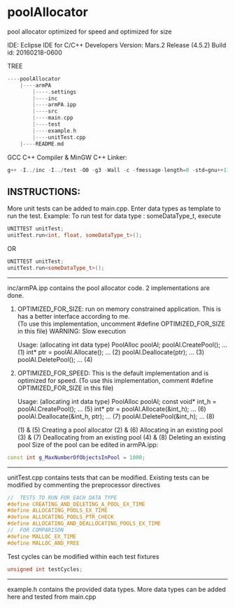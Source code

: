# poolAllocator
pool allocator optimized for speed and optimized for size

IDE:
Eclipse IDE for C/C++ Developers
Version: Mars.2 Release (4.5.2)
Build id: 20160218-0600

TREE
```C++
----poolAllocator
    |----armPA
        |----.settings
        |----inc
	    |----armPA.ipp
        |----src
	    |----main.cpp
        |----test
	    |----example.h
	    |----unitTest.cpp
    |----README.md
```

GCC C++ Compiler & MinGW C++ Linker: 
```C++
g++ -I../inc -I../test -O0 -g3 -Wall -c -fmessage-length=0 -std=gnu++11 -o "src\\main.o" "..\\src\\main.cpp" 
```

INSTRUCTIONS:
------------------------------------------------------------------------------------------------------------------------------------
More unit tests can be added to main.cpp. Enter data types as template to run the test.
Example: To run test for data type : someDataType_t, execute
```C++
UNITTEST unitTest;
unitTest.run<int, float, someDataType_t>();  
```
OR
```C++
UNITTEST unitTest;
unitTest.run<someDataType_t>();
```

------------------------------------------------------------------------------------------------------------------------------------
inc/armPA.ipp contains the pool allocator code.
2 implementations are done.

1. OPTIMIZED_FOR_SIZE: run on memory constrained application. This is has a better interface according to me.  
   (To use this implementation, uncomment #define OPTIMIZED_FOR_SIZE in this file)
   WARNING: Slow execution

    Usage: (allocating int data type)
      PoolAlloc poolAl;
      poolAl.CreatePool<int>();                       ...     (1)
      int* ptr = poolAl.Allocate<int>();              ...     (2)
      poolAl.Deallocate(ptr);                         ...     (3)
      poolAl.DeletePool<int>();                       ...     (4)

2. OPTIMIZED_FOR_SPEED: This is the default implementation and is optimized for speed. 
    (To use this implementation, comment #define OPTIMIZED_FOR_SIZE in this file)

    Usage: (allocating int data type)
      PoolAlloc poolAl;
      const void* int_h = poolAl.CreatePool<int>();   ...     (5)
      int* ptr = poolAl.Allocate<int>(&int_h);        ...     (6)
      poolAl.Deallocate(&int_h, ptr);                 ...     (7)
      poolAl.DeletePool<int>(&int_h);                 ...     (8)


     (1) & (5)     Creating a pool allocator
     (2) & (6)     Allocating in an existing pool
     (3) & (7)     Deallocating from an existing pool
     (4) & (8)     Deleting an existing pool
Size of the pool can be edited in armPA.ipp:

```C++
const int g_MaxNumberOfObjectsInPool = 1000;
```

------------------------------------------------------------------------------------------------------------------------------------
unitTest.cpp contains tests that can be modified. Existing tests can be modified by commenting the preprocessor directives
```C++
//  TESTS TO RUN FOR EACH DATA TYPE
#define CREATING_AND_DELETING_A_POOL_EX_TIME
#define ALLOCATING_POOLS_EX_TIME
#define ALLOCATING_POOLS_PTR_CHECK
#define ALLOCATING_AND_DEALLOCATING_POOLS_EX_TIME
//  FOR COMPARISON
#define MALLOC_EX_TIME
#define MALLOC_AND_FREE
```

Test cycles can be modified within each test fixtures
```C++
unsigned int testCycles;
```

------------------------------------------------------------------------------------------------------------------------------------
example.h contains the provided data types. More data types can be added here and tested from main.cpp